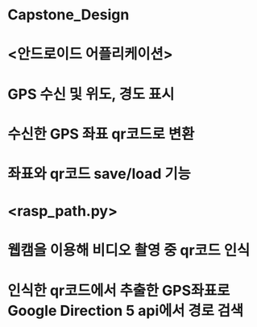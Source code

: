# Capstone_Design

# <안드로이드 어플리케이션>
# GPS 수신 및 위도, 경도 표시 
# 수신한 GPS 좌표 qr코드로 변환
# 좌표와 qr코드 save/load 기능

# <rasp_path.py>
# 웹캠을 이용해 비디오 촬영 중 qr코드 인식
# 인식한 qr코드에서 추출한 GPS좌표로 Google Direction 5 api에서 경로 검색
